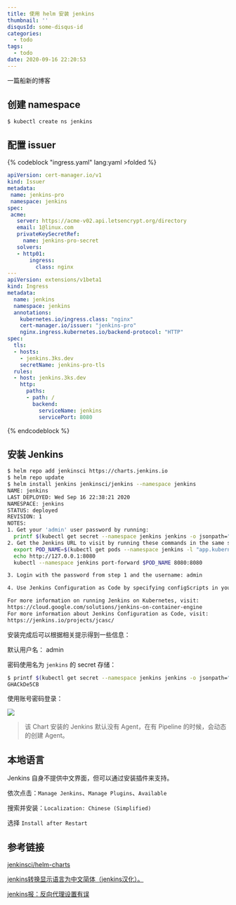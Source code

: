 ```yaml
---
title: 使用 helm 安装 jenkins
thumbnail: ''
disqusId: some-disqus-id
categories:
  - todo
tags:
  - todo
date: 2020-09-16 22:20:53
---
```


一篇船新的博客

<!-- more -->

## 创建 namespace

```bash
$ kubectl create ns jenkins
```

## 配置 issuer

{% codeblock "ingress.yaml" lang:yaml >folded %}
```yaml
apiVersion: cert-manager.io/v1
kind: Issuer
metadata:
 name: jenkins-pro
 namespace: jenkins
spec:
 acme:
   server: https://acme-v02.api.letsencrypt.org/directory
   email: 1@linux.com
   privateKeySecretRef:
     name: jenkins-pro-secret
   solvers:
   - http01:
       ingress:
         class: nginx
---
apiVersion: extensions/v1beta1
kind: Ingress
metadata:
  name: jenkins
  namespace: jenkins
  annotations:
    kubernetes.io/ingress.class: "nginx"
    cert-manager.io/issuer: "jenkins-pro"
    nginx.ingress.kubernetes.io/backend-protocol: "HTTP"
spec:
  tls:
  - hosts:
    - jenkins.3ks.dev
    secretName: jenkins-pro-tls
  rules:
  - host: jenkins.3ks.dev
    http:
      paths:
      - path: /
        backend:
          serviceName: jenkins
          servicePort: 8080
```
{% endcodeblock %}

## 安装 Jenkins

```bash
$ helm repo add jenkinsci https://charts.jenkins.io
$ helm repo update
$ helm install jenkins jenkinsci/jenkins --namespace jenkins
NAME: jenkins
LAST DEPLOYED: Wed Sep 16 22:38:21 2020
NAMESPACE: jenkins
STATUS: deployed
REVISION: 1
NOTES:
1. Get your 'admin' user password by running:
  printf $(kubectl get secret --namespace jenkins jenkins -o jsonpath="{.data.jenkins-admin-password}" | base64 --decode);echo
2. Get the Jenkins URL to visit by running these commands in the same shell:
  export POD_NAME=$(kubectl get pods --namespace jenkins -l "app.kubernetes.io/component=jenkins-master" -l "app.kubernetes.io/instance=jenkins" -o jsonpath="{.items[0].metadata.name}")
  echo http://127.0.0.1:8080
  kubectl --namespace jenkins port-forward $POD_NAME 8080:8080

3. Login with the password from step 1 and the username: admin

4. Use Jenkins Configuration as Code by specifying configScripts in your values.yaml file, see documentation: http:///configuration-as-code and examples: https://github.com/jenkinsci/configuration-as-code-plugin/tree/master/demos

For more information on running Jenkins on Kubernetes, visit:
https://cloud.google.com/solutions/jenkins-on-container-engine
For more information about Jenkins Configuration as Code, visit:
https://jenkins.io/projects/jcasc/
```

安装完成后可以根据相关提示得到一些信息：

默认用户名： admin

密码使用名为 `jenkins` 的 secret 存储：

```bash 
$ printf $(kubectl get secret --namespace jenkins jenkins -o jsonpath="{.data.jenkins-admin-password}" | base64 --decode);echo
GHACkDe5CB
```

使用账号密码登录：

![](https://cdn.sguan.top/markdown/20200916224428.png)

> 该 Chart 安装的 Jenkins 默认没有 Agent，在有 Pipeline 的时候，会动态的创建 Agent。

## 本地语言

Jenkins 自身不提供中文界面，但可以通过安装插件来支持。

依次点击：`Manage Jenkins`、`Manage Plugins`、`Available`

搜索并安装：`Localization: Chinese (Simplified)`

选择 `Install after Restart`

## 参考链接

[jenkinsci/helm-charts](https://github.com/jenkinsci/helm-charts/blob/main/charts/jenkins/README.md)

[jenkins转换显示语言为中文简体（jenkins汉化）。](https://blog.csdn.net/w294954902/article/details/82587295)

[jenkins报：反向代理设置有误](https://www.cnblogs.com/shengulong/p/6758370.html)
